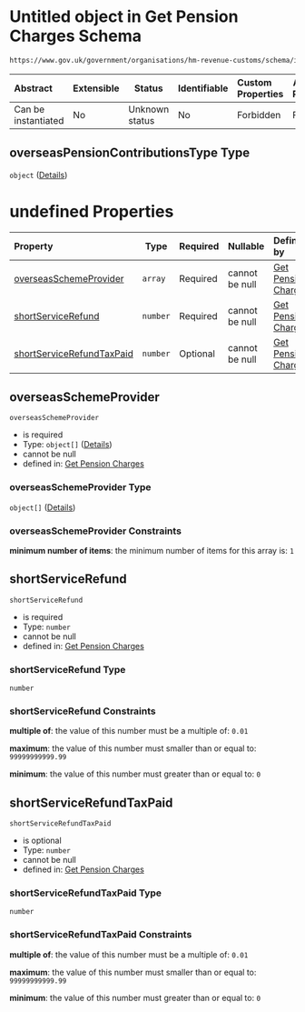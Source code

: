 # Untitled object in Get Pension Charges Schema

```txt
https://www.gov.uk/government/organisations/hm-revenue-customs/schema/itsa/Get_Pension_Charges#/definitions/overseasPensionContributionsType
```




| Abstract            | Extensible | Status         | Identifiable | Custom Properties | Additional Properties | Access Restrictions | Defined In                                                            |
| :------------------ | ---------- | -------------- | ------------ | :---------------- | --------------------- | ------------------- | --------------------------------------------------------------------- |
| Can be instantiated | No         | Unknown status | No           | Forbidden         | Forbidden             | none                | [pensions.schema.json\*](pensions.schema.json "open original schema") |

## overseasPensionContributionsType Type

`object` ([Details](pensions-definitions-overseaspensioncontributionstype.md))

# undefined Properties

| Property                                                | Type     | Required | Nullable       | Defined by                                                                                                                                                                                                                                                  |
| :------------------------------------------------------ | -------- | -------- | -------------- | :---------------------------------------------------------------------------------------------------------------------------------------------------------------------------------------------------------------------------------------------------------- |
| [overseasSchemeProvider](#overseasSchemeProvider)       | `array`  | Required | cannot be null | [Get Pension Charges](pensions-definitions-overseasschemeprovider.md "https&#x3A;//www.gov.uk/government/organisations/hm-revenue-customs/schema/itsa/Get_Pension_Charges#/definitions/overseasPensionContributionsType/properties/overseasSchemeProvider") |
| [shortServiceRefund](#shortServiceRefund)               | `number` | Required | cannot be null | [Get Pension Charges](pensions-definitions-moneypositive.md "\#moneyPositive#/definitions/overseasPensionContributionsType/properties/shortServiceRefund")                                                                                                  |
| [shortServiceRefundTaxPaid](#shortServiceRefundTaxPaid) | `number` | Optional | cannot be null | [Get Pension Charges](pensions-definitions-moneypositive.md "\#moneyPositive#/definitions/overseasPensionContributionsType/properties/shortServiceRefundTaxPaid")                                                                                           |

## overseasSchemeProvider




`overseasSchemeProvider`

-   is required
-   Type: `object[]` ([Details](pensions-definitions-schemeprovider.md))
-   cannot be null
-   defined in: [Get Pension Charges](pensions-definitions-overseasschemeprovider.md "https&#x3A;//www.gov.uk/government/organisations/hm-revenue-customs/schema/itsa/Get_Pension_Charges#/definitions/overseasPensionContributionsType/properties/overseasSchemeProvider")

### overseasSchemeProvider Type

`object[]` ([Details](pensions-definitions-schemeprovider.md))

### overseasSchemeProvider Constraints

**minimum number of items**: the minimum number of items for this array is: `1`

## shortServiceRefund




`shortServiceRefund`

-   is required
-   Type: `number`
-   cannot be null
-   defined in: [Get Pension Charges](pensions-definitions-moneypositive.md "\#moneyPositive#/definitions/overseasPensionContributionsType/properties/shortServiceRefund")

### shortServiceRefund Type

`number`

### shortServiceRefund Constraints

**multiple of**: the value of this number must be a multiple of: `0.01`

**maximum**: the value of this number must smaller than or equal to: `99999999999.99`

**minimum**: the value of this number must greater than or equal to: `0`

## shortServiceRefundTaxPaid




`shortServiceRefundTaxPaid`

-   is optional
-   Type: `number`
-   cannot be null
-   defined in: [Get Pension Charges](pensions-definitions-moneypositive.md "\#moneyPositive#/definitions/overseasPensionContributionsType/properties/shortServiceRefundTaxPaid")

### shortServiceRefundTaxPaid Type

`number`

### shortServiceRefundTaxPaid Constraints

**multiple of**: the value of this number must be a multiple of: `0.01`

**maximum**: the value of this number must smaller than or equal to: `99999999999.99`

**minimum**: the value of this number must greater than or equal to: `0`
